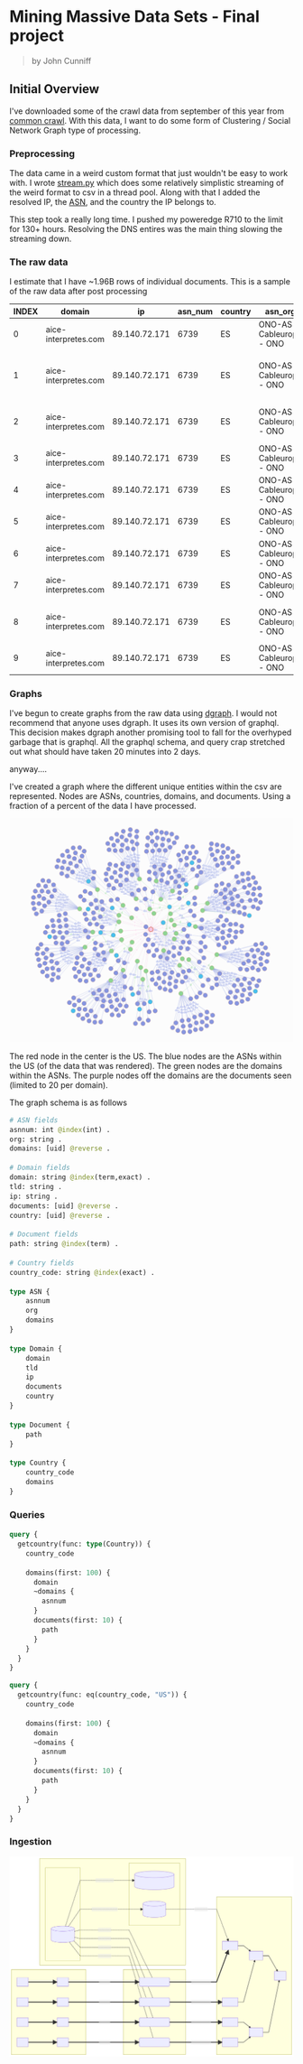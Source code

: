 # Mining Massive Data Sets - Final project

> by John Cunniff


## Initial Overview

I've downloaded some of the crawl data from september of this year from [common crawl](https://index.commoncrawl.org/). With this data, I want to do some form of Clustering / Social Network Graph type of processing.

### Preprocessing

The data came in a weird custom format that just wouldn't be easy to work with. I wrote [stream.py](./stream.py) which does some relatively simplistic streaming of the weird format to csv in a thread pool. Along with that I added the resolved IP, the [ASN](https://en.wikipedia.org/wiki/Autonomous_system_%28Internet%29), and the country the IP belongs to.

This step took a really long time. I pushed my poweredge R710 to the limit for 130+ hours. Resolving the DNS entires was the main thing slowing the streaming down.

### The raw data

I estimate that I have ~1.96B rows of individual documents. This is a sample of the raw data after post processing

|INDEX |domain              |ip           |asn_num|country|asn_org                |path                                                        |
|------|--------------------|-------------|-------|-------|-----------------------|------------------------------------------------------------|
|0     |aice-interpretes.com|89.140.72.171|6739   |ES     |ONO-AS Cableuropa - ONO|/es/consejos-sonidos-eventos-traductores.php                |
|1     |aice-interpretes.com|89.140.72.171|6739   |ES     |ONO-AS Cableuropa - ONO|/es/contacto-interpretes-traductores-de-conferencia-aice.php|
|2     |aice-interpretes.com|89.140.72.171|6739   |ES     |ONO-AS Cableuropa - ONO|/es/contratar-interprete-de-conferencia-aice.php            |
|3     |aice-interpretes.com|89.140.72.171|6739   |ES     |ONO-AS Cableuropa - ONO|/es/enlace-1-traductor-interprete.php                       |
|4     |aice-interpretes.com|89.140.72.171|6739   |ES     |ONO-AS Cableuropa - ONO|/es/enlace-6-traductor-interprete.php                       |
|5     |aice-interpretes.com|89.140.72.171|6739   |ES     |ONO-AS Cableuropa - ONO|/es/equipo-tecnico-eventos-traductores.php                  |
|6     |aice-interpretes.com|89.140.72.171|6739   |ES     |ONO-AS Cableuropa - ONO|/es/estudiar-grado-traductor-interprete.php                 |
|7     |aice-interpretes.com|89.140.72.171|6739   |ES     |ONO-AS Cableuropa - ONO|/es/estudiar-interpretacion.php                             |
|8     |aice-interpretes.com|89.140.72.171|6739   |ES     |ONO-AS Cableuropa - ONO|/es/estudiar-postgrado-traductor-interprete.php             |
|9     |aice-interpretes.com|89.140.72.171|6739   |ES     |ONO-AS Cableuropa - ONO|/es/experiencia-especializacion.php                         |



### Graphs

I've begun to create graphs from the raw data using [dgraph](https://dgraph.io/). I would not recommend that anyone uses dgraph. It uses its own version of graphql. This decision makes dgraph another promising tool to fall for the overhyped garbage that is graphql. All the graphql schema, and query crap stretched out what should have taken 20 minutes into 2 days.

anyway....

I've created a graph where the different unique entities within the csv are represented. Nodes are ASNs, countries, domains, and documents. Using a fraction of a percent of the data I have processed.

![alt graph image](./img/us-graph-1.png)

The red node in the center is the US. The blue nodes are the ASNs within the US (of the data that was rendered). The green nodes are the domains within the ASNs. The purple nodes off the domains are the documents seen (limited to 20 per domain).


The graph schema is as follows

```graphql
# ASN fields
asnnum: int @index(int) .
org: string .
domains: [uid] @reverse .

# Domain fields
domain: string @index(term,exact) .
tld: string .
ip: string .
documents: [uid] @reverse .
country: [uid] @reverse .

# Document fields
path: string @index(term) .

# Country fields
country_code: string @index(exact) .

type ASN {
    asnnum
    org
    domains
}

type Domain {
    domain
    tld
    ip
    documents
    country
}

type Document {
    path
}

type Country {
    country_code
    domains
}
```

### Queries

```graphql
query {  
  getcountry(func: type(Country)) {
    country_code

    domains(first: 100) {
      domain
      ~domains {
        asnnum
      }
      documents(first: 10) {
        path
      }
    }
  }
}
```


```graphql
query {  
  getcountry(func: eq(country_code, "US")) {
    country_code

    domains(first: 100) {
      domain
      ~domains {
        asnnum
      }
      documents(first: 10) {
        path
      }
    }
  }
}
```


### Ingestion


![](./mermaid/injest.svg)